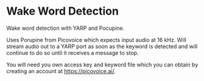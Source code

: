 # Wake Word Detection
Wake word detection with YARP and Pocupine.

Uses Porupine from Picovoice which expects input audio at 16 kHz.
Will stream audio out to a YARP port as soon as the keyword is detected and will continue to do so until it receives a message to stop.

You will need you own access key and keyword file which you can obtain by creating an account at https://picovoice.ai/.
